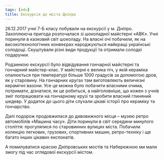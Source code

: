 ```yaml
---
tags: [edu]
title: Екскурсія до міста Дніпро
---
```


26.12.2017 учні 7-Б класу побували на екскурсії у м. Дніпро. Захоплююча пригода розпочалася зі шоколадної майстерні «АВК». Учні поринули в казковий світ шоколаду. На власні очі побачили, як на високотехнологічних конвеєрах народжуються найкращі українські солодощі. Скуштували різні види продукції та отримали солодкі подарунки.

Родзинкою екскурсії було відвідування гончарної майстерні та гончарний майстер-клас. У майстерні є велика піч, у якій кераміка опалюється при температурі більше 1000 градусів за допомогою дров, як у старовину. На гончарних кругах там виготовляють величезні керамічні вазони. Усе це можна було побачити власними очима, потримати, дізнатися, як це робиться, а найголовніше, що кожен з учнів зміг попрацювати на гончарному крузі та зробити власний глиняний шедевр. У додаток до цього діти слухали цікаві історії про кераміку та гончарство.

Далі подорож продовжилася до дивовижного місця – музею ретро автомобілів «Машина часу». Діти поринули в світ середини минулого століття: прогулялися по старовинних вулицях міста. Побачили колекцію легкових, грузових, спортивних машин, ретро-техніку і ще багато інших цікавих експонатів.

А помилуватися красою Дніпровських мостів та Набережною ми мали змогу під час оглядової екскурсії містом.

<slideshow id="72157690014591341"></slideshow>
